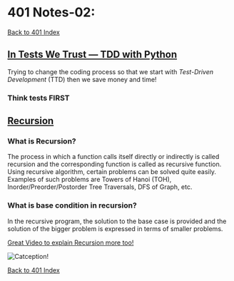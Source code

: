 # 401 Notes-02:
[Back to 401 Index](401-index.md)<br>


## [In Tests We Trust — TDD with Python](https://code.likeagirl.io/in-tests-we-trust-tdd-with-python-af69f47e6932)

Trying to change the coding process so that we start with <i>Test-Driven Development</i> (TTD) then we save money and time!

### Think tests <b>FIRST</b>



## [Recursion](https://www.geeksforgeeks.org/recursion/)

### What is Recursion? 
The process in which a function calls itself directly or indirectly is called recursion and the corresponding function is called as recursive function. Using recursive algorithm, certain problems can be solved quite easily. Examples of such problems are Towers of Hanoi (TOH), Inorder/Preorder/Postorder Tree Traversals, DFS of Graph, etc.

### What is base condition in recursion? 
In the recursive program, the solution to the base case is provided and the solution of the bigger problem is expressed in terms of smaller problems. 


[Great Video to explain Recursion more too!](https://www.youtube.com/watch?v=Mv9NEXX1VHc)


![Catception!](https://i.kym-cdn.com/photos/images/original/001/826/356/46a.jpg)



[Back to 401 Index](401-index.md)